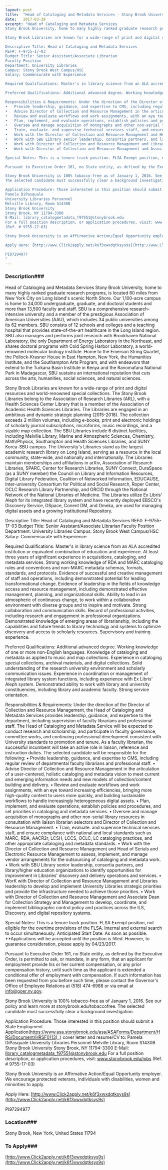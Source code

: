 ```yaml
---
layout: post
title:  "Head of Cataloging and Metadata Services - Stony Brook University"
date:   2017-03-28
excerpt: "Head of Cataloging and Metadata Services
Stony Brook University, home to many highly ranked graduate research programs, is located 60 miles from New York City on Long Island's scenic North Shore. Our 1,100-acre campus is home to 24,000 undergraduate, graduate, and doctoral students and more than 13,500 faculty and staff. SBU is a comprehensive research-intensive university and a member of the prestigious Association of American Universities (AAU), which includes 34 public universities among its 62 members. SBU consists of 12 schools and colleges and a teaching hospital that provides state-of-the-art healthcare in the Long Island region. SBU also manages and performs joint research with Brookhaven National Laboratory, the only Department of Energy Laboratory in the Northeast, and shares doctoral programs with Cold Spring Harbor Laboratory, a world-renowned molecular biology institute. Home to the Emerson String Quartet, the Pollock-Krasner House in East Hampton, New York, the Humanities Institute, and the Southampton Arts Program, and with endeavors that extend to the Turkana Basin Institute in Kenya and the Ranomafana National Park in Madagascar, SBU sustains an international reputation that cuts across the arts, humanities, social sciences, and natural sciences.

Stony Brook Libraries are known for a wide-range of print and digital resources and world-renowned special collections. The Stony Brook Libraries belong to the Association of Research Libraries (ARL), with a Health Sciences Center Library that is a member of the Association of Academic Health Sciences Libraries. The Libraries are engaged in an ambitious and dynamic strategic planning (2015-2018). The collection exceeds 2 million volumes, including e-books, print and electronic holdings of scholarly journal subscriptions, microforms, music recordings, and a sizable map collection. The SBU Libraries include 6 distinct facilities, including Melville Library, Marine and Atmospheric Sciences, Chemistry, Math/Physics, Southampton and Health Sciences Libraries, and SUNY Korea-SBU campus. The University's Libraries stand as the largest academic research library on Long Island, serving as a resource in the local community, state-wide, and nationally and internationally. The Libraries maintain memberships and affiliations in arXiv, Association of Research Libraries, SPARC, Center for Research Libraries, SUNY Connect, DuraSpace (as a SUNY member) the Council on Library and Information Resources, Digital Library Federation, Coalition of Networked Information, EDUCAUSE, Inter-university Consortium for Political and Social Research, Roper Center, OCLC Research Library Partnership, and ORCID through the National Network of the National Libraries of Medicine. The Libraries utilize Ex Libris' Aleph for its integrated library system and have recently deployed EBSCO's Discovery Service, DSpace, Conent DM, and Omeka, are used for managing digital assets and a growing Institutional Repository.

Descriptive Title: Head of Cataloging and Metadata Services 
REF#: F-9755-17-03
Budget Title: Senior Assistant/Associate Librarian 
Faculty Position
Department: University Libraries 
Campus: Stony Brook West Campus/HSC
Salary: Commensurate with Experience

Required Qualifications: Master's in library science from an ALA accredited institution or equivalent combination of education and experience. At least three years of significant experience in acquisitions, cataloging, and metadata services. Strong working knowledge of RDA and MARC cataloging rules and conventions and non-MARC metadata schemas, formats, standards, and protocols. Evidence of successful and creative management of staff and operations, including demonstrated potential for leading transformational change. Evidence of leadership in the fields of knowledge access and resource management, including demonstrated effective management, planning, and organizational skills. Ability to lead in an atmospheric of continuous change, to work within a collaborative environment with diverse groups and to inspire and motivate. Strong collaboration and communication skills. Record of professional activities, including research and engagement in professional organizations. Demonstrated knowledge of emerging areas of librarianship, including the capabilities and future trends to library technology and systems to optimize discovery and access to scholarly resources. Supervisory and training experience.

Preferred Qualifications: Additional advanced degree. Working knowledge of one or more non-English languages. Knowledge of cataloging and metadata as applied to music and map collections. Experience in cataloging special collections, archival materials, and digital collections. Solid understanding of the research university environment and scholarly communication issues. Experience in coordination or management of integrated library system functions, including experience with Ex Libris' Aleph system. Demonstrated ability to work with library and university constituencies, including library and academic faculty. Strong service orientation. 

Responsibilities & Requirements: Under the direction of the Director of Collection and Resource Management, the Head of Cataloging and Metadata Services provides leadership, guidance, and expertise to the department, including supervision of faculty librarians and professional staff. The Head of Cataloging and Metadata Service will be expected to conduct research and scholarship, and participate in faculty governance, committee works, and continuing professional development consistent with University standards to promotion and tenure. As a faculty librarian, the successful incumbent will take an active role in liaison, reference and instruction duties. The selected candidate will be responsible for the following:
•	Provide leadership, guidance, and expertise to CMS, including regular review of departmental faculty librarians and professional staff.
•	Advise Director of Collection and Resource Management in the articulation of a user-centered, holistic cataloging and metadata vision to meet current and emerging information needs and new models of collection/content building and delivery.
•	Review and evaluate workflows and work assignments, with an eye toward increasing efficiencies, bringing more high-quality content to users more quickly, and building sustainable workflows to handle increasingly heterogeneous digital assets.
•	Plan, implement, and evaluate operations, establish policies and procedures, and set priorities in cataloging and metadata services.
•	Oversee and manage acquisition of monographs and other non-serial library resources in consultation with liaison librarian selectors and Director of Collection and Resource Management.
•	Train, evaluate. and supervise technical services staff, and ensure compliance with national and local standards such as MARC, RDA, AACR2r, LCSH, LCCS, OCLC, LC cataloging practices, and other appropriate cataloging and metadata standards.
•	Work with the Director of Collection and Resource Management and Head of Serials and Electronic Resource Management to assess, implement, and manage vendor arrangements for the outsourcing of cataloging and metadata work.
•	Work with SBU Library senior leadership, consortia partners, and library/higher education organizations to identify opportunities for improvement in Libraries' discovery and delivery operations and services.
•	WorK with Director of Collection and Resource Management and Libraries leadership to develop and implement University Libraries strategic priorities and provide the infrastructure needed to achieve those priorities.
•	Work with Director of Collection and Resource Management and Associate Dean for Collection Strategy and Management to develop, coordinate, and implement bibliographic control policy and practices across the ILS, Discovery, and digital repository systems.

Special Notes: This is a tenure track position. FLSA Exempt position, not eligible for the overtime provisions of the FLSA. Internal and external search to occur simultaneously. Anticipated Start Date: As soon as possible. **Applications will be accepted until the position is filled. However, to guarantee consideration, please apply by 04/23/2017.

Pursuant to Executive Order 161, no State entity, as defined by the Executive Order, is permitted to ask, or mandate, in any form, that an applicant for employment provide his or her current compensation, or any prior compensation history, until such time as the applicant is extended a conditional offer of employment with compensation. If such information has been requested from you before such time, please contact the Governor's Office of Employee Relations at (518) 474-6988 or via email at info@goer.ny.gov.

Stony Brook University is 100% tobacco-free as of January 1, 2016. See our policy and learn more at stonybrook.edu/tobaccofree. 
The selected candidate must successfully clear a background investigation.

Application Procedure: Those interested in this position should submit a State Employment Application([https://www.asa.stonybrook.edu/asa/ASAForms/Department/HRS/Document/HRSF0113),](https://www.asa.stonybrook.edu/asa/ASAForms/Department/HRS/Document/HRSF0113),) cover letter and resume/CV to:
Pamela DiPasquale
University Libraries Personnel
Melville Library, Room S1430B
Stony Brook University
Stony Brook, NY 11794-3300
E-Mail: library_catalogmetadata_f97551@stonybrook.edu
For a full position description, or application procedures, visit: www.stonybrook.edu/jobs 
(Ref. # 9755-17-03)

Stony Brook University is an Affirmative Action/Equal Opportunity employer. We encourage protected veterans, individuals with disabilities, women and minorities to apply. 

Apply Here: [http://www.Click2apply.net/k6f3xwxdqtksys9s](http://www.Click2apply.net/k6f3xwxdqtksys9s)

PI97294977
"
---
```


### Description###

Head of Cataloging and Metadata Services
Stony Brook University, home to many highly ranked graduate research programs, is located 60 miles from New York City on Long Island's scenic North Shore. Our 1,100-acre campus is home to 24,000 undergraduate, graduate, and doctoral students and more than 13,500 faculty and staff. SBU is a comprehensive research-intensive university and a member of the prestigious Association of American Universities (AAU), which includes 34 public universities among its 62 members. SBU consists of 12 schools and colleges and a teaching hospital that provides state-of-the-art healthcare in the Long Island region. SBU also manages and performs joint research with Brookhaven National Laboratory, the only Department of Energy Laboratory in the Northeast, and shares doctoral programs with Cold Spring Harbor Laboratory, a world-renowned molecular biology institute. Home to the Emerson String Quartet, the Pollock-Krasner House in East Hampton, New York, the Humanities Institute, and the Southampton Arts Program, and with endeavors that extend to the Turkana Basin Institute in Kenya and the Ranomafana National Park in Madagascar, SBU sustains an international reputation that cuts across the arts, humanities, social sciences, and natural sciences.

Stony Brook Libraries are known for a wide-range of print and digital resources and world-renowned special collections. The Stony Brook Libraries belong to the Association of Research Libraries (ARL), with a Health Sciences Center Library that is a member of the Association of Academic Health Sciences Libraries. The Libraries are engaged in an ambitious and dynamic strategic planning (2015-2018). The collection exceeds 2 million volumes, including e-books, print and electronic holdings of scholarly journal subscriptions, microforms, music recordings, and a sizable map collection. The SBU Libraries include 6 distinct facilities, including Melville Library, Marine and Atmospheric Sciences, Chemistry, Math/Physics, Southampton and Health Sciences Libraries, and SUNY Korea-SBU campus. The University's Libraries stand as the largest academic research library on Long Island, serving as a resource in the local community, state-wide, and nationally and internationally. The Libraries maintain memberships and affiliations in arXiv, Association of Research Libraries, SPARC, Center for Research Libraries, SUNY Connect, DuraSpace (as a SUNY member) the Council on Library and Information Resources, Digital Library Federation, Coalition of Networked Information, EDUCAUSE, Inter-university Consortium for Political and Social Research, Roper Center, OCLC Research Library Partnership, and ORCID through the National Network of the National Libraries of Medicine. The Libraries utilize Ex Libris' Aleph for its integrated library system and have recently deployed EBSCO's Discovery Service, DSpace, Conent DM, and Omeka, are used for managing digital assets and a growing Institutional Repository.

Descriptive Title: Head of Cataloging and Metadata Services 
REF#: F-9755-17-03
Budget Title: Senior Assistant/Associate Librarian 
Faculty Position
Department: University Libraries 
Campus: Stony Brook West Campus/HSC
Salary: Commensurate with Experience

Required Qualifications: Master's in library science from an ALA accredited institution or equivalent combination of education and experience. At least three years of significant experience in acquisitions, cataloging, and metadata services. Strong working knowledge of RDA and MARC cataloging rules and conventions and non-MARC metadata schemas, formats, standards, and protocols. Evidence of successful and creative management of staff and operations, including demonstrated potential for leading transformational change. Evidence of leadership in the fields of knowledge access and resource management, including demonstrated effective management, planning, and organizational skills. Ability to lead in an atmospheric of continuous change, to work within a collaborative environment with diverse groups and to inspire and motivate. Strong collaboration and communication skills. Record of professional activities, including research and engagement in professional organizations. Demonstrated knowledge of emerging areas of librarianship, including the capabilities and future trends to library technology and systems to optimize discovery and access to scholarly resources. Supervisory and training experience.

Preferred Qualifications: Additional advanced degree. Working knowledge of one or more non-English languages. Knowledge of cataloging and metadata as applied to music and map collections. Experience in cataloging special collections, archival materials, and digital collections. Solid understanding of the research university environment and scholarly communication issues. Experience in coordination or management of integrated library system functions, including experience with Ex Libris' Aleph system. Demonstrated ability to work with library and university constituencies, including library and academic faculty. Strong service orientation. 

Responsibilities & Requirements: Under the direction of the Director of Collection and Resource Management, the Head of Cataloging and Metadata Services provides leadership, guidance, and expertise to the department, including supervision of faculty librarians and professional staff. The Head of Cataloging and Metadata Service will be expected to conduct research and scholarship, and participate in faculty governance, committee works, and continuing professional development consistent with University standards to promotion and tenure. As a faculty librarian, the successful incumbent will take an active role in liaison, reference and instruction duties. The selected candidate will be responsible for the following:
•	Provide leadership, guidance, and expertise to CMS, including regular review of departmental faculty librarians and professional staff.
•	Advise Director of Collection and Resource Management in the articulation of a user-centered, holistic cataloging and metadata vision to meet current and emerging information needs and new models of collection/content building and delivery.
•	Review and evaluate workflows and work assignments, with an eye toward increasing efficiencies, bringing more high-quality content to users more quickly, and building sustainable workflows to handle increasingly heterogeneous digital assets.
•	Plan, implement, and evaluate operations, establish policies and procedures, and set priorities in cataloging and metadata services.
•	Oversee and manage acquisition of monographs and other non-serial library resources in consultation with liaison librarian selectors and Director of Collection and Resource Management.
•	Train, evaluate. and supervise technical services staff, and ensure compliance with national and local standards such as MARC, RDA, AACR2r, LCSH, LCCS, OCLC, LC cataloging practices, and other appropriate cataloging and metadata standards.
•	Work with the Director of Collection and Resource Management and Head of Serials and Electronic Resource Management to assess, implement, and manage vendor arrangements for the outsourcing of cataloging and metadata work.
•	Work with SBU Library senior leadership, consortia partners, and library/higher education organizations to identify opportunities for improvement in Libraries' discovery and delivery operations and services.
•	WorK with Director of Collection and Resource Management and Libraries leadership to develop and implement University Libraries strategic priorities and provide the infrastructure needed to achieve those priorities.
•	Work with Director of Collection and Resource Management and Associate Dean for Collection Strategy and Management to develop, coordinate, and implement bibliographic control policy and practices across the ILS, Discovery, and digital repository systems.

Special Notes: This is a tenure track position. FLSA Exempt position, not eligible for the overtime provisions of the FLSA. Internal and external search to occur simultaneously. Anticipated Start Date: As soon as possible. **Applications will be accepted until the position is filled. However, to guarantee consideration, please apply by 04/23/2017.

Pursuant to Executive Order 161, no State entity, as defined by the Executive Order, is permitted to ask, or mandate, in any form, that an applicant for employment provide his or her current compensation, or any prior compensation history, until such time as the applicant is extended a conditional offer of employment with compensation. If such information has been requested from you before such time, please contact the Governor's Office of Employee Relations at (518) 474-6988 or via email at info@goer.ny.gov.

Stony Brook University is 100% tobacco-free as of January 1, 2016. See our policy and learn more at stonybrook.edu/tobaccofree. 
The selected candidate must successfully clear a background investigation.

Application Procedure: Those interested in this position should submit a State Employment Application([https://www.asa.stonybrook.edu/asa/ASAForms/Department/HRS/Document/HRSF0113),](https://www.asa.stonybrook.edu/asa/ASAForms/Department/HRS/Document/HRSF0113),) cover letter and resume/CV to:
Pamela DiPasquale
University Libraries Personnel
Melville Library, Room S1430B
Stony Brook University
Stony Brook, NY 11794-3300
E-Mail: library_catalogmetadata_f97551@stonybrook.edu
For a full position description, or application procedures, visit: www.stonybrook.edu/jobs 
(Ref. # 9755-17-03)

Stony Brook University is an Affirmative Action/Equal Opportunity employer. We encourage protected veterans, individuals with disabilities, women and minorities to apply. 

Apply Here: [http://www.Click2apply.net/k6f3xwxdqtksys9s](http://www.Click2apply.net/k6f3xwxdqtksys9s)

PI97294977









### Location###

Stony Brook, New York, United States 11794




### To Apply###

[http://www.Click2apply.net/k6f3xwxdqtksys9s](http://www.Click2apply.net/k6f3xwxdqtksys9s)





